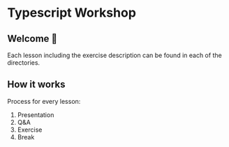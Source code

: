 # Typescript Workshop

## Welcome 👋

Each lesson including the exercise description can be found in each of the directories.

## How it works

Process for every lesson:

1. Presentation
2. Q&A
3. Exercise
4. Break
